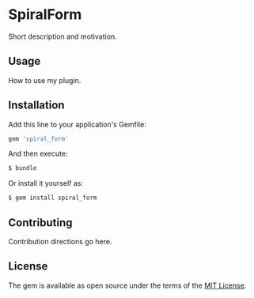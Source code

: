 # SpiralForm
Short description and motivation.

## Usage
How to use my plugin.

## Installation
Add this line to your application's Gemfile:

```ruby
gem 'spiral_form'
```

And then execute:
```bash
$ bundle
```

Or install it yourself as:
```bash
$ gem install spiral_form
```

## Contributing
Contribution directions go here.

## License
The gem is available as open source under the terms of the [MIT License](https://opensource.org/licenses/MIT).
